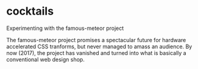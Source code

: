 # cocktails
Experimenting with the famous-meteor project

The famous-meteor project promises a spectacular future for hardware accelerated CSS tranforms, but never managed to amass an audience.
By now (2017), the project has vanished and turned into what is basically a conventional web design shop. 
